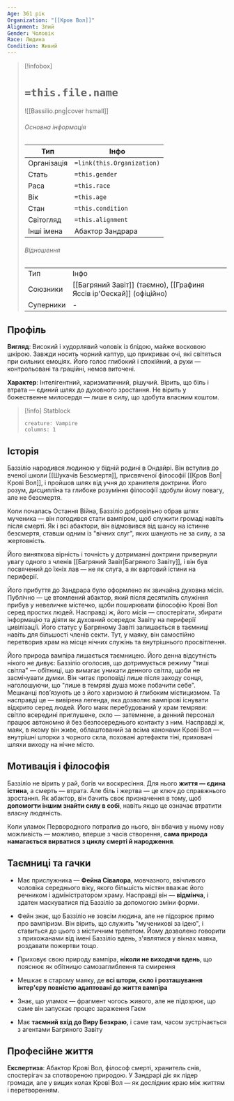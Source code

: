 ```yaml
---
Age: 361 рік
Organization: "[[Кров Вол]]"
Alignment: Злий
Gender: Чоловік
Race: Людина
Condition: Живий
---
```

> [!infobox]
> 
> # `=this.file.name`
> 
> ![[Bassilio.png|cover hsmall]]
> 
> ###### Основна інформація
> 
> |Тип|Інфо|
> |---|---|
> |Організація|`=link(this.Organization)`|
> |Стать|`=this.gender`|
> |Раса|`=this.race`|
> |Вік|`=this.age`|
> |Стан|`=this.condition`|
> |Світогляд|`=this.alignment`|
> |Інші імена|Абактор Зандрара|
> 
> ###### Відношення
> 
> |   |   |
> |---|---|
> |Тип|Інфо|
> |Союзники|[[Багряний Завіт]] (таємно), [[Графиня Яссів ір'Оескай]] (офіційно)|
> |Суперники|-|

## Профіль

**Вигляд**: Високий і худорлявий чоловік із блідою, майже восковою шкірою. Завжди носить чорний каптур, що прикриває очі, які світяться при сильних емоціях. Його голос глибокий і спокійний, а рухи — контрольовані та граційні, немов виточені.

**Характер**: Інтелігентний, харизматичний, рішучий. Вірить, що біль і втрата — єдиний шлях до духовного зростання. Не вірить у божественне милосердя — лише в силу, що здобута власним коштом.

> [!info] Statblock
> 
> ```statblock 
> creature: Vampire
> columns: 1
> ```

## Історія

Баззіліо народився людиною у бідній родині в Ондайрі. Він вступив до вченої школи [[Шукачів Безсмертя]], присвяченої філософії [[Кров Вол|Крові Вол]], і пройшов шлях від учня до хранителя доктрини. Його розум, дисципліна та глибоке розуміння філософії здобули йому повагу, але не безсмертя.

Коли почалась Остання Війна, Баззіліо добровільно обрав шлях мученика — він погодився стати вампіром, щоб служити громаді навіть після смерті. Як і всі абактори, він відмовився від шансу на істинне безсмертя, ставши одним із "вічних слуг", яких шанують не за силу, а за жертовність.

Його виняткова вірність і точність у дотриманні доктрини привернули увагу одного з членів [[Багряний Завіт|Багряного Завіту]], і він був посвячений до їхніх лав — не як слуга, а як вартовий істини на периферії.

Його прибуття до Зандрара було оформлено як звичайна духовна місія. Публічно — це втомлений абактор, який після десятиліть служіння прибув у невеличке містечко, щоби поширювати філософію Крові Вол серед простих людей. Насправді ж, його місія — спостерігати, збирати інформацію та діяти як духовний осередок Завіту на периферії цивілізації. Його статус у Багряному Завіті залишається в таємниці навіть для більшості членів секти. Тут, у маяку, він самостійно перетворив храм на місце нічних служінь та внутрішнього просвітлення.

Його природа вампіра лишається таємницею. Його денна відсутність нікого не дивує: Баззіліо оголосив, що дотримується режиму "тиші світла" — обітниці, що вимагає уникати денного світла, щоби не засмічувати думки. Він читає проповіді лише після заходу сонця, наголошуючи, що "лише в темряві душа може побачити себе". Мешканці пов’язують це з його харизмою й глибоким містицизмом. Та насправді це — вивірена легенда, яка дозволяє вампірові існувати відкрито серед людей. Його маяк перебудований у храм темряви: світло всередині приглушене, скло — затемнене, а денний персонал працює автономно й без безпосереднього контакту з ним. Насправді ж, маяк, в якому він живе, облаштований за всіма канонами Крові Вол — внутрішні шторки з чорного скла, поховані артефакти тіні, приховані шляхи виходу на нічне місто.

## Мотивація і філософія

Баззіліо не вірить у рай, богів чи воскресіння. Для нього **життя — єдина істина**, а смерть — втрата. Але біль і жертва — це ключ до справжнього зростання. Як абактор, він бачить своє призначення в тому, щоб **допомогти іншим знайти силу в собі**, навіть якщо це означає втратити власну людяність.

Коли уламок Первородного потрапив до нього, він вбачив у ньому нову можливість — можливо, вперше з часів створення, **сама природа намагається вирватися з циклу смерті й народження**.

## Таємниці та гачки

- Має прислужника — **Фейна Сівалора**, мовчазного, ввічливого чоловіка середнього віку, якого більшість містян вважає його речником і адміністратором храму. Насправді він — **відмінча**, і здатен маскуватися під Баззіліо за допомогою зміни форми.
    
- Фейн знає, що Баззіліо не зовсім людина, але не підозрює прямо про вампіризм. Він вірить, що служить "мученикові за ідею", і ставиться до цього з містичним трепетом. Йому дозволено говорити з прихожанами від імені Баззіліо вдень, з'являтися у вікнах маяка, роздавати пожертви тощо.
    
- Приховує свою природу вампіра, **ніколи не виходячи вдень**, що пояснює як обітницю самозаглиблення та смирення
    
- Мешкає в старому маяку, де **всі штори, скло і розташування інтер'єру повністю адаптовані до життя вампіра**
    
- Знає, що уламок — фрагмент чогось живого, але не підозрює, що саме він запускає процес зараження Гаєм
    
- Має **таємний вхід до Виру Безкраю**, і саме там, часом зустрічається з агентами Багряного Завіту
    

## Професійне життя

**Експертиза**: Абактор Крові Вол, філософ смерті, хранитель снів, спостерігач за спотвореною природою. У Зандрарі діє як лідер громади, але у вищих колах Крові Вол — як дослідник краю між життям і перетворенням.